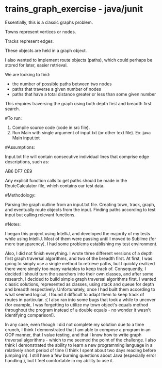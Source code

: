 # trains_graph_exercise - java/junit

Essentially, this is a classic graphs problem.

Towns represent vertices or nodes.

Tracks represent edges.

These objects are held in a graph object.

I also wanted to implement route objects (paths), which could perhaps be stored for later, easier retrieval.

We are looking to find:

- the number of possible paths between two nodes
- paths that traverse a given number of nodes
- paths that have a total distance greater or less than some given number

This requires traversing the graph using both depth first and breadth first search.

#To run:

1. Compile source code (code in src file).
2. Run Main with single argument of input.txt (or other text file).  Ex: java Main input.txt

#Assumptions:

Input.txt file will contain consecutive individual lines that comprise edge descriptions, such as:

AB6
DF7
CE9

Any explicit function calls to get paths should be made in the RouteCalculator file, which contains our test data.

#Methodology:

Parsing the graph outline from an input.txt file.
Creating town, track, graph, and eventually route objects from the input.
Finding paths according to test input but calling relevant functions.

#Notes:

I began this project using IntelliJ, and developed the majority of my tests while using IntelliJ.  Most of them were passing until I moved to Sublime (for more transparency).  I had some problems establishing my test environment.

Also, I did not finish everything.  I wrote three different versions of a depth first graph traversal algorithms, and two of the breadth first.  At first, I was going to simply use a single method to retrieve paths, but I quickly realized there were simply too many variables to keep track of.  Consequently, I decided I should turn the searchers into their own classes, and after some research, I decided to build simple graph traversal algorithms first.  I wanted classic solutions, represented as classes, using stack and queue for depth and breadth respectively.  Unfortunately, once I had built them according to what seemed logical, I found it difficult to adapt them to keep track of routes in particular.  :(  I also ran into some bugs that took a while to uncover (for example, I was forgetting to utilize my town object's equals method throughout the program instead of a double equals - no wonder it wasn't identifying comparison!).

In any case, even though I did not complete my solution due to a time crunch, I think I demonstrated that I am able to compose a program in an OOP manner, that I value testing, and that I know how to write graph traversal algorithms - which to me seemed the point of the challenge.  I also think I demonstrated the ability to learn a new programming language in a relatively short period of time (I think I spent about two days reading before jumping in).  I still have a few burning questions about Java (especially error handling ), but I feel comfortable in my ability to use it.